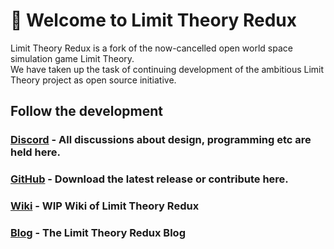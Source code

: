# 🌌 Welcome to Limit Theory Redux 

Limit Theory Redux is a fork of the now-cancelled open world space simulation game Limit Theory. <br>
We have taken up the task of continuing development of the ambitious Limit Theory project as open source initiative.

## Follow the development
### [Discord](https://discord.gg/MrfRR5ytJF) - All discussions about design, programming etc are held here.
### [GitHub](https://github.com/Limit-Theory-Redux/ltheory) - Download the latest release or contribute here.
### [Wiki](https://wiki.ltredux.org) - WIP Wiki of Limit Theory Redux
### [Blog](https://blog.ltredux.org) - The Limit Theory Redux Blog


